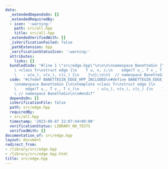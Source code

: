 ```yaml
---
data:
  _extendedDependsOn: []
  _extendedRequiredBy:
  - icon: ':warning:'
    path: src/all.hpp
    title: src/all.hpp
  _extendedVerifiedWith: []
  _isVerificationFailed: false
  _pathExtension: hpp
  _verificationStatusIcon: ':warning:'
  attributes:
    links: []
  bundledCode: "#line 1 \"src/edge.hpp\"\n\n\n\nnamespace BanetteGin {\n\ntemplate\
    \ <class T>\nstruct edge {\n    T u, v, c;\n    edge(T u_, T v_, T c_)\n     \
    \   : u(u_), v(v_), c(c_) {\n    }\n};\n\n}  // namespace BanetteGin\n\n\n"
  code: "#ifndef BANETTEGIN_EDGE_HPP_INCLUDED\n#define BANETTEGIN_EDGE_HPP_INCLUDED\n\
    \nnamespace BanetteGin {\n\ntemplate <class T>\nstruct edge {\n    T u, v, c;\n\
    \    edge(T u_, T v_, T c_)\n        : u(u_), v(v_), c(c_) {\n    }\n};\n\n} \
    \ // namespace BanetteGin\n\n#endif"
  dependsOn: []
  isVerificationFile: false
  path: src/edge.hpp
  requiredBy:
  - src/all.hpp
  timestamp: '2023-08-07 22:07:44+09:00'
  verificationStatus: LIBRARY_NO_TESTS
  verifiedWith: []
documentation_of: src/edge.hpp
layout: document
redirect_from:
- /library/src/edge.hpp
- /library/src/edge.hpp.html
title: src/edge.hpp
---
```

